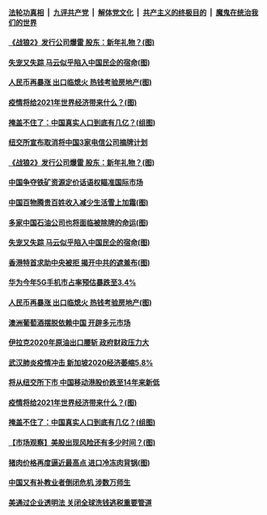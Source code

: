 

####  [法轮功真相](../../../../basic/blob/master/README.md?t=01052102) &nbsp;|&nbsp; [九评共产党](../../../../9ping.md/blob/master/README.md?t=01052102) &nbsp;|&nbsp; [解体党文化](../../../../jtdwh.md/blob/master/README.md?t=01052102)  &nbsp;|&nbsp; [共产主义的终极目的](../../../../gczydzjmd.md/blob/master/README.md?t=01052102) &nbsp;|&nbsp; [魔鬼在统治我们的世界](../../../../mgztzwmdsj.md/blob/master/README.md?t=01052102) 

#### [《战狼2》发行公司爆雷 股东：新年礼物？(图)](../pages/p5/958105.md?t=01052102) 

#### [失宠又失踪 马云似乎陷入中国民企的宿命(图)](../pages/p5/958073.md?t=01052102) 

#### [人民币再暴涨 出口临熄火 热钱考验房地产(图)](../pages/p5/958040.md?t=01052102) 


#### [疫情将给2021年世界经济带来什么？(图)](../pages/p5/957961.md?t=01052102) 

#### [掩盖不住了：中国真实人口到底有几亿？(组图)](../pages/p5/957966.md?t=01052102) 

#### [纽交所宣布取消将中国3家电信公司摘牌计划](../pages/p5/958124.md?t=01052102) 

#### [《战狼2》发行公司爆雷 股东：新年礼物？(图)](../pages/p5/958105.md?t=01052102) 

#### [中国争夺铁矿资源定价话语权瞄准国际市场](../pages/p5/958094.md?t=01052102) 

#### [中国百物腾贵百姓收入减少生活雪上加霜(图)](../pages/p5/958083.md?t=01052102) 

#### [多家中国石油公司也将面临被除牌的命运(图)](../pages/p5/958075.md?t=01052102) 

#### [失宠又失踪 马云似乎陷入中国民企的宿命(图)](../pages/p5/958073.md?t=01052102) 

#### [香港特首求助中央被拒 揭开中共的遮羞布(图)](../pages/p5/958052.md?t=01052102) 

#### [华为今年5G手机市占率预估暴跌至3.4%](../pages/p5/958041.md?t=01052102) 

#### [人民币再暴涨 出口临熄火 热钱考验房地产(图)](../pages/p5/958040.md?t=01052102) 

#### [澳洲葡萄酒摆脱依赖中国 开辟多元市场](../pages/p5/958039.md?t=01052102) 

#### [伊拉克2020年原油出口腰斩 政府财政压力大](../pages/p5/958029.md?t=01052102) 

#### [武汉肺炎疫情冲击 新加坡2020经济萎缩5.8%](../pages/p5/958028.md?t=01052102) 

#### [将从纽交所下市 中国移动港股价跌至14年来新低](../pages/p5/958027.md?t=01052102) 


#### [疫情将给2021年世界经济带来什么？(图)](../pages/p5/957961.md?t=01052102) 

#### [掩盖不住了：中国真实人口到底有几亿？(组图)](../pages/p5/957966.md?t=01052102) 

#### [【市场观察】美股出现风险还有多少时间？(图)](../pages/p5/957957.md?t=01052102) 

#### [猪肉价格再度逼近最高点 进口冷冻肉背锅(图)](../pages/p5/957947.md?t=01052102) 

#### [中国又有补教业者倒闭危机 涉数万师生](../pages/p5/957942.md?t=01052102) 

#### [美通过企业透明法 关闭全球洗钱逃税重要管道](../pages/p5/957941.md?t=01052102) 

